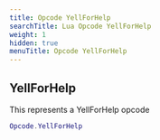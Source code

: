 ```yaml
---
title: Opcode YellForHelp
searchTitle: Lua Opcode YellForHelp
weight: 1
hidden: true
menuTitle: Opcode YellForHelp
---
```

## YellForHelp

This represents a YellForHelp opcode
```lua
Opcode.YellForHelp
```
